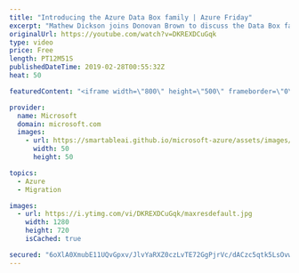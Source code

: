 ```yaml
---
title: "Introducing the Azure Data Box family | Azure Friday"
excerpt: "Mathew Dickson joins Donovan Brown to discuss the Data Box family of solutions to meet the challenge of moving data to the cloud. Azure Data Box offline devices help you transfer large amounts of data to Azure when the network isn't an option. Data Box online products act as network storage gateways"
originalUrl: https://youtube.com/watch?v=DKREXDCuGqk
type: video
price: Free
length: PT12M51S
publishedDateTime: 2019-02-28T00:55:32Z
heat: 50

featuredContent: "<iframe width=\"800\" height=\"500\" frameborder=\"0\" src=\"https://www.youtube.com/embed/DKREXDCuGqk\" allow=\"accelerometer; autoplay; encrypted-media; gyroscope; picture-in-picture\" allowfullscreen></iframe>"

provider:
  name: Microsoft
  domain: microsoft.com
  images:
    - url: https://smartableai.github.io/microsoft-azure/assets/images/organizations/microsoft.com-50x50.jpg
      width: 50
      height: 50

topics:
  - Azure
  - Migration

images:
  - url: https://i.ytimg.com/vi/DKREXDCuGqk/maxresdefault.jpg
    width: 1280
    height: 720
    isCached: true

secured: "6oXlA0XmubE11UQvGpxv/JlvYaRXZ0czLvTE72GgPjrVc/dACzc5qtk5LsOvwE/mD2b7VkwpUopl+we4ZMiR49nRjhvBwQ7tTJ82i3wfeaiuPKevwPeGUJdyZ/92P6IoGQjsVUodqUDx9wgbnEPrZO+Bsc1nnA04fSFMfHa88IiRuEDPmHQ7G6XegnYW1hihiRlak9XrBRIzJBYbnU1aavSJJgYOLPoKMVjJJRAbzSUikN3P/RrYRZ+MsNBjY8ctGu/zVwd2FZLqRHPHg8OioOEQDFT4xqWYyvsEg5pB9p6N6eQET9Da9A+c6YbMf1Wwy9sGuSaNYJpD1qtnCeg1l/jGikVUyJeBbXZAy1tIP6G0k/5MmmWJ62/ZUDdEvjA2n11Qq0ifQHz7d8/O3GLhIgPPaWYFE+LY82OuCEeLD3I=;E4I5hi0nNDvskF7Y7fWJuw=="
---
```


